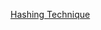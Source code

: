 [Hashing Technique](https://www.youtube.com/watch?v=W5q0xgxmRd8&list=PLxM5rzx4f4fwOPORqEZZhaaY5OG0WMZfF)
